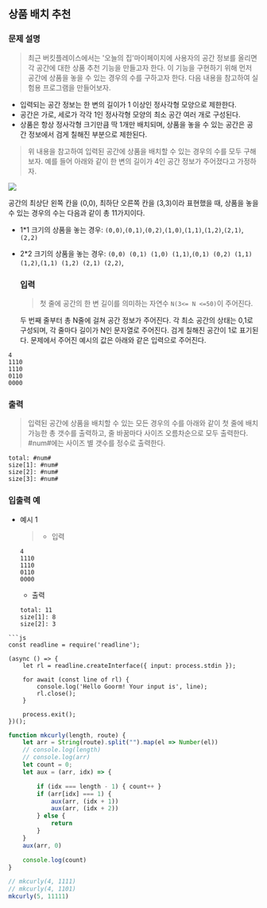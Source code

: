 
## 상품 배치 추천

### 문제 설명
  > 최근 버킷플레이스에서는 '오늘의 집'마이페이지에 사용자의 공간 정보를 올리면 각 공간에 대한 상품 추천 기능을 만들고자 한다.
  이 기능을 구현하기 위해 먼저 공간에 상품을 놓을 수 있는 경우의 수를 구하고자 한다. 다음 내용을 참고하여 실험용 프로그램을 만들어보자.
  >
  - 입력되는 공간 정보는 한 변의 길이가 1 이상인 정사각형 모양으로 제한한다.
  - 공간은 가로, 세로가 각각 1인 정사각형 모양의 최소 공간 여러 개로 구성된다.
  - 상품은 항상 정사각형 크기만큼 딱 1개만 배치되며, 상품을 놓을 수 있는 공간은 공간 정보에서 검게 칠해진 부분으로 제한된다.
  >위 내용을 참고하여 입력된 공간에 상품을 배치할 수 있는 경우의 수를 모두 구해보자.
  예를 들어 아래와 같이 한 변의 길이가 4인 공간 정보가 주어졌다고 가정하자.
>
![](https://images.velog.io/images/unow30/post/cab38909-fc00-46ec-9b61-e6d028252e4c/image.png)
>
공간의 최상단 왼쪽 칸을 (0,0), 최하단 오른쪽 칸을 (3,3)이라 표현했을 때, 상품을 놓을 수 있는 경우의 수는 다음과 같이 총 11가지이다.
- 1*1 크기의 상품을 놓는 경우: `(0,0)`,`(0,1)`,`(0,2)`,`(1,0)`,`(1,1)`,`(1,2)`,`(2,1)`,`(2,2)`
- 2*2 크기의 상품을 놓는 경우: `(0,0) (0,1) (1,0) (1,1)`,`(0,1) (0,2) (1,1) (1,2)`,`(1,1) (1,2) (2,1) (2,2)`,

  ### 입력
  > 첫 줄에 공간의 한 변 길이를 의미하는 자연수 `N(3<= N <=50)`이 주어진다.
  >
  두 번째 줄부터 총 N줄에 걸쳐 공간 정보가 주어진다. 각 최소 공간의 상태는 0,1로 구성되며, 각 줄마다 길이가 N인 문자열로 주어진다. 검게 칠해진 공간이 1로 표기된다.
  문제에서 주어진 예시의 값은 아래와 같은 입력으로 주어진다.
```
4
1110
1110
0110
0000
```

  ### 출력
  > 입력된 공간에 상품을 배치할 수 있는 모든 경우의 수를 아래와 같이 첫 줄에 배치 가능한 총 갯수를 출력하고, 줄 바꿈마다 사이즈 오름차순으로 모두 출력한다. #num#에는 사이즈 별 갯수를 정수로 출력한다.
  ```
  total: #num#
  size[1]: #num#
  size[2]: #num#
  size[3]: #num#
  ```
  
  ### 입출력 예
- 예시 1 
  >- 입력
  ```
  4
  1110
  1110
  0110
  0000
  ```
  - 출력
  ```
  total: 11
  size[1]: 8
  size[2]: 3
```
```js
const readline = require('readline');

(async () => {
	let rl = readline.createInterface({ input: process.stdin });
	
	for await (const line of rl) {
		console.log('Hello Goorm! Your input is', line);
		rl.close();
	}
	
	process.exit();
})();

```
```js
function mkcurly(length, route) {
    let arr = String(route).split("").map(el => Number(el))
    // console.log(length)
    // console.log(arr)
    let count = 0;
    let aux = (arr, idx) => {

        if (idx === length - 1) { count++ }
        if (arr[idx] === 1) {
            aux(arr, (idx + 1))
            aux(arr, (idx + 2))
        } else {
            return
        }
    }
    aux(arr, 0)

    console.log(count)
}

// mkcurly(4, 1111)
// mkcurly(4, 1101)
mkcurly(5, 11111)
```
